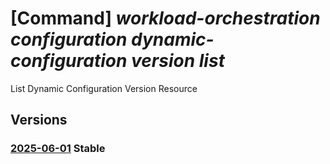 # [Command] _workload-orchestration configuration dynamic-configuration version list_

List Dynamic Configuration Version Resource

## Versions

### [2025-06-01](/Resources/mgmt-plane/L3N1YnNjcmlwdGlvbnMve30vcmVzb3VyY2Vncm91cHMve30vcHJvdmlkZXJzL21pY3Jvc29mdC5lZGdlL2NvbmZpZ3VyYXRpb25zL3t9L2R5bmFtaWNjb25maWd1cmF0aW9ucy97fS92ZXJzaW9ucw==/2025-06-01.xml) **Stable**

<!-- mgmt-plane /subscriptions/{}/resourcegroups/{}/providers/microsoft.edge/configurations/{}/dynamicconfigurations/{}/versions 2025-06-01 -->
